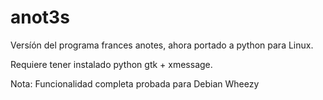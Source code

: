 anot3s
======

Versíón del programa frances anotes, ahora portado a python para Linux.

Requiere tener instalado python gtk + xmessage.

Nota: Funcionalidad completa probada para Debian Wheezy
